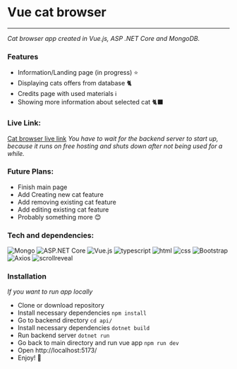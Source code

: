 # Vue cat browser

---

_Cat browser app created in Vue.js, ASP .NET Core and MongoDB._

### Features

- Information/Landing page (in progress) ⭐️
- Displaying cats offers from database 🐈
- Credits page with used materials ℹ️
- Showing more information about selected cat 🐈‍⬛


### Live Link:
[Cat browser live link](https://catbrowser.netlify.app/)
_You have to wait for the backend server to start up, because it runs on free hosting and shuts down after not being used for a while._

### Future Plans:
- Finish main page
- Add Creating new cat feature
- Add removing existing cat feature
- Add editing existing cat feature
- Probably something more 😊

### Tech and dependencies:
![Mongo](https://img.shields.io/badge/-mongoDB-darkolivegreen?style=for-the-badge&logo=mongodb) ![ASP.NET Core](https://img.shields.io/badge/-ASP.NET_Core-navy?style=for-the-badge&logo=.net) ![Vue.js](https://img.shields.io/badge/-Vue.js-darkslategrey?style=for-the-badge&logo=vue.js) 
![typescript](https://img.shields.io/badge/-typescript-yellow?style=for-the-badge&logo=typescript) ![html](https://img.shields.io/badge/-html-green?style=for-the-badge&logo=html5) ![css](https://img.shields.io/badge/-css-blue?style=for-the-badge&logo=css3) ![Bootstrap](https://img.shields.io/badge/-bootstrap-darkslateblue?style=for-the-badge&logo=bootstrap)\
![Axios](https://img.shields.io/badge/-Axios-purple?style=for-the-badge&logo=axios) ![scrollreveal](https://img.shields.io/badge/-ScrollReveal-black?style=for-the-badge&logo=scrollreveal)


### Installation
_If you want to run app locally_
- Clone or download repository
- Install necessary dependencies ```npm install``` 
- Go to backend directory ```cd api/```
- Install necessary dependencies ```dotnet build``` 
- Run backend server  ``` dotnet run ```
- Go back to main directory and run vue app ```npm run dev```
- Open http://localhost:5173/
- Enjoy! 🎉

